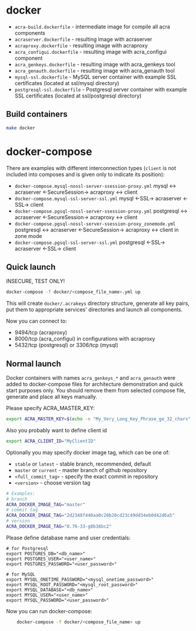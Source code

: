 # docker

  * `acra-build.dockerfile` - intermediate image for compile all acra components
  * `acraserver.dockerfile` - resulting image with acraserver
  * `acraproxy.dockerfile` - resulting image with acraproxy
  * `acra_configui.dockerfile` - resulting image with acra_configui component
  * `acra_genkeys.dockerfile` - resulting image with acra_genkeys tool
  * `acra_genauth.dockerfile` - resulting image with acra_genauth tool
  * `mysql-ssl.dockerfile` - MySQL server container with example SSL
    certificates (located at ssl/mysql directory)
  * `postgresql-ssl.dockerfile` - Postgresql server container with example SSL
    certificates (located at ssl/postgresql directory)

## Build containers

```bash
make docker
```

# docker-compose

There are examples with different interconnection types (`client` is not
included into composes and is given only to indicate its position):
  * `docker-compose.mysql-nossl-server-ssession-proxy.yml`
    mysql <-> acraserver <-SecureSession-> acraproxy <-> client
  * `docker-compose.mysql-ssl-server-ssl.yml`
    mysql <-SSL-> acraserver <-SSL-> client
  * `docker-compose.pgsql-nossl-server-ssession-proxy.yml`
    postgresql <-> acraserver <-SecureSession-> acraproxy <-> client
  * `docker-compose.pgsql-nossl-server-ssession-proxy_zonemode.yml`
    postgresql <-> acraserver <-SecureSession-> acraproxy <-> client in zone mode
  * `docker-compose.pgsql-ssl-server-ssl.yml`
    postgresql <-SSL-> acraserver <-SSL-> client


## Quick launch

INSECURE, TEST ONLY!
```bash
docker-compose -f docker/<compose_file_name>.yml up
```
This will create `docker/.acrakeys` directory structure, generate all key pairs,
put them to appropriate services' directories and launch all components.

Now you can connect to:
  * 9494/tcp (acraproxy)
  * 8000/tcp (acra_configui) in configurations with acraproxy
  * 5432/tcp (postgresql) or 3306/tcp (mysql)


## Normal launch

Docker containers with names `acra_genkeys_*` and `acra_genauth` were added to
docker-compose files for architecture demonstration and quick start purposes
only. You should remove them from selected compose file, generate and place all
keys manually.

Please specify ACRA_MASTER_KEY:
```bash
export ACRA_MASTER_KEY=$(echo -n "My_Very_Long_Key_Phrase_ge_32_chars" | base64)
```

Also you probably want to define client id
```bash
export ACRA_CLIENT_ID="MyClientID"
```

Optionally you may specify docker image tag, which can be one of:
  * `stable` or `latest` - stable branch, recommended, default
  * `master` or `current` - master branch of github repository
  * `<full_commit_tag>` - specify the exact commit in repository
  * `<version>` - choose version tag
```bash
# Examples:
# branch
ACRA_DOCKER_IMAGE_TAG="master"
# commit tag
ACRA_DOCKER_IMAGE_TAG="2d2348f440aa0c20b20cd23c49dd34eb0d42d6a5"
# version
ACRA_DOCKER_IMAGE_TAG="0.76-33-g8b16bc2"
```

Please define database name and user credentials:
```
# for Postgresql
export POSTGRES_DB="<db_name>"
export POSTGRES_USER="<user_name>"
export POSTGRES_PASSWORD="<user_password>"

# for MySQL
export MYSQL_ONETIME_PASSWORD="<mysql_onetime_password>"
export MYSQL_ROOT_PASSWORD="<mysql_root_password>"
export MYSQL_DATABASE="<db_name>"
export MYSQL_USER="<user_name>"
export MYSQL_PASSWORD="<user_password>"
```

Now you can run docker-compose:
```bash
    docker-compose -f docker/<compose_file_name> up
```

